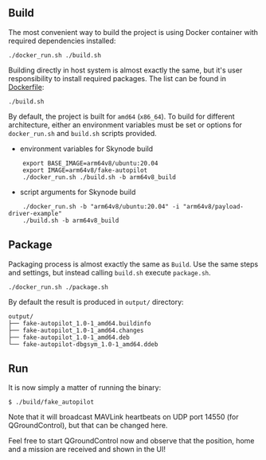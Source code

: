## Build

The most convenient way to build the project is using Docker container with required dependencies installed:
```
./docker_run.sh ./build.sh
```
Building directly in host system is almost exactly the same, but it's user responsibility to install required packages. The list can be found in [Dockerfile](Dockerfile):
```
./build.sh
```

By default, the project is built for `amd64` (`x86_64`). To build for different architecture, either an environment variables must be set or options for `docker_run.sh` and `build.sh` scripts provided.
* environment variables for Skynode build
```
    export BASE_IMAGE=arm64v8/ubuntu:20.04
    export IMAGE=arm64v8/fake-autopilot
    ./docker_run.sh ./build.sh -b arm64v8_build
```
* script arguments for Skynode build
```
    ./docker_run.sh -b "arm64v8/ubuntu:20.04" -i "arm64v8/payload-driver-example" 
    ./build.sh -b arm64v8_build
```

## Package
Packaging process is almost exactly the same as `Build`. Use the same steps and settings, but instead calling `build.sh` execute `package.sh`. 
```
./docker_run.sh ./package.sh
```
By default the result is produced in `output/` directory:
```
output/
├── fake-autopilot_1.0-1_amd64.buildinfo
├── fake-autopilot_1.0-1_amd64.changes
├── fake-autopilot_1.0-1_amd64.deb
└── fake-autopilot-dbgsym_1.0-1_amd64.ddeb
```

## Run

It is now simply a matter of running the binary:

    $ ./build/fake_autopilot

Note that it will broadcast MAVLink heartbeats on UDP port 14550 (for QGroundControl), but that can be changed here.

Feel free to start QGroundControl now and observe that the position, home and a mission are received and shown in the UI!
